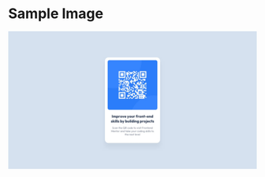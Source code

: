 # Sample Image 

![Design preview for the QR code component coding challenge](./design/desktop-design.jpg)
